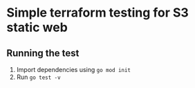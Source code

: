 # Simple terraform testing for S3 static web

## Running the test

1. Import dependencies using `go mod init`
2. Run `go test -v`